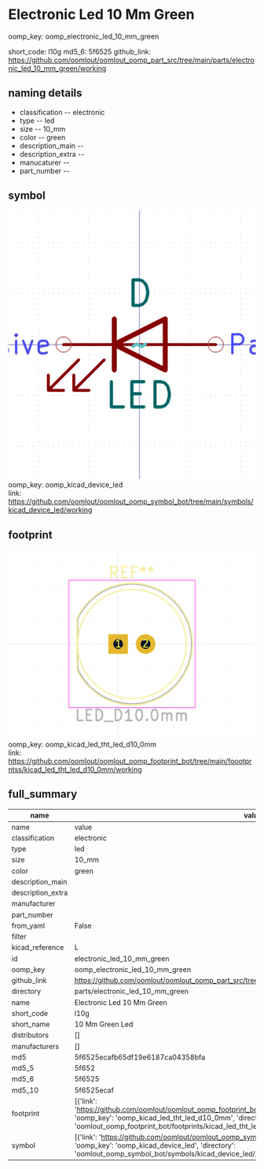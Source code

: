 # Electronic Led 10 Mm Green
oomp_key: oomp_electronic_led_10_mm_green 


short_code: l10g
md5_6: 5f6525
github_link: https://github.com/oomlout/oomlout_oomp_part_src/tree/main/parts/electronic_led_10_mm_green/working
## naming details
* classification -- electronic
* type -- led
* size -- 10_mm
* color -- green
* description_main -- 
* description_extra -- 
* manucaturer -- 
* part_number -- 



## symbol

![](symbol/0/working/working_600.png)  
oomp_key: oomp_kicad_device_led  
link: https://github.com/oomlout/oomlout_oomp_symbol_bot/tree/main/symbols/kicad_device_led/working  

## footprint

![](footprint/0/working/working_600.png)  
oomp_key: oomp_kicad_led_tht_led_d10_0mm  
link: https://github.com/oomlout/oomlout_oomp_footprint_bot/tree/main/foootprntss/kicad_led_tht_led_d10_0mm/working  

## full_summary
| name | value | 
| --- | --- | 
| name | value | 
| classification | electronic | 
| type | led | 
| size | 10_mm | 
| color | green | 
| description_main |  | 
| description_extra |  | 
| manufacturer |  | 
| part_number |  | 
| from_yaml | False | 
| filter |  | 
| kicad_reference | L | 
| id | electronic_led_10_mm_green | 
| oomp_key | oomp_electronic_led_10_mm_green | 
| github_link | https://github.com/oomlout/oomlout_oomp_part_src/tree/main/parts/electronic_led_10_mm_green/working | 
| directory | parts/electronic_led_10_mm_green | 
| name | Electronic Led 10 Mm Green | 
| short_code | l10g | 
| short_name | 10 Mm Green Led | 
| distributors | [] | 
| manufacturers | [] | 
| md5 | 5f6525ecafb65df19e6187ca04358bfa | 
| md5_5 | 5f652 | 
| md5_6 | 5f6525 | 
| md5_10 | 5f6525ecaf | 
| footprint | [{'link': 'https://github.com/oomlout/oomlout_oomp_footprint_bot/tree/main/foootprntss/kicad_led_tht_led_d10_0mm', 'oomp_key': 'oomp_kicad_led_tht_led_d10_0mm', 'directory': 'oomlout_oomp_footprint_bot/footprints/kicad_led_tht_led_d10_0mm//working/working.kicad_mod'}] | 
| symbol | [{'link': 'https://github.com/oomlout/oomlout_oomp_symbol_bot/tree/main/symbols/kicad_device_led', 'oomp_key': 'oomp_kicad_device_led', 'directory': 'oomlout_oomp_symbol_bot/symbols/kicad_device_led//working/working.kicad_sym'}] | 
